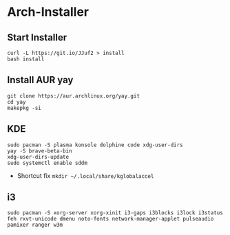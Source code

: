 # Arch-Installer

## Start Installer
```
curl -L https://git.io/JJuf2 > install
bash install
```

## Install AUR yay
```
git clone https://aur.archlinux.org/yay.git
cd yay
makepkg -si
```

## KDE
```
sudo pacman -S plasma konsole dolphine code xdg-user-dirs
yay -S brave-beta-bin
xdg-user-dirs-update
sudo systemctl enable sddm
```
* Shortcut fix `mkdir ~/.local/share/kglobalaccel`

## i3
```
sudo pacman -S xorg-server xorg-xinit i3-gaps i3blocks i3lock i3status feh rxvt-unicode dmenu noto-fonts network-manager-applet pulseaudio pamixer ranger w3m
```
